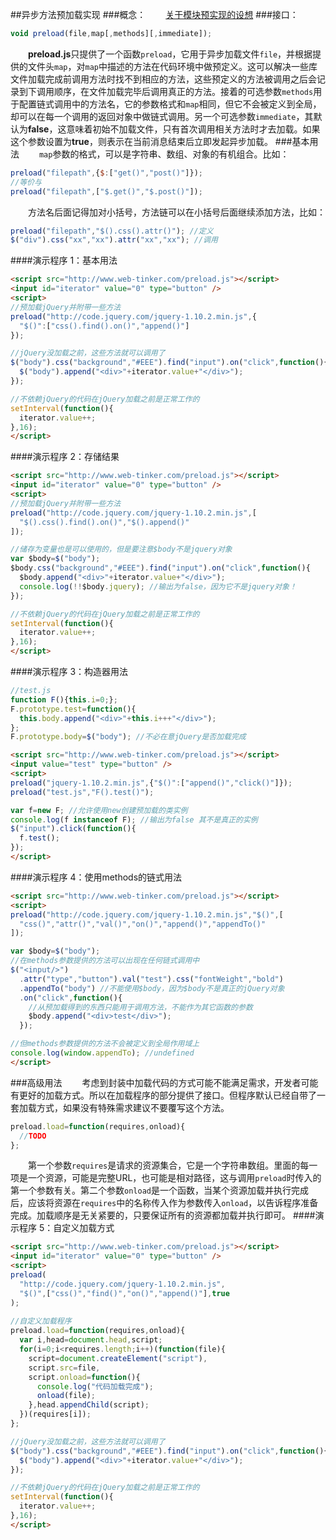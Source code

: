 ##异步方法预加载实现
###概念：
　　[关于模块预实现的设想](http://www.web-tinker.com/article/20386.html)
###接口：
```JavaScript
void preload(file,map[,methods][,immediate]);
```
　　**preload.js**只提供了一个函数`preload`，它用于异步加载文件`file`，并根据提供的文件头`map`，对`map`中描述的方法在代码环境中做预定义。这可以解决一些库文件加载完成前调用方法时找不到相应的方法，这些预定义的方法被调用之后会记录到下调用顺序，在文件加载完毕后调用真正的方法。接着的可选参数`methods`用于配置链式调用中的方法名，它的参数格式和`map`相同，但它不会被定义到全局，却可以在每一个调用的返回对象中做链式调用。另一个可选参数`immediate`，其默认为**false**，这意味着初始不加载文件，只有首次调用相关方法时才去加载。如果这个参数设置为**true**，则表示在当前消息结束后立即发起异步加载。
###基本用法
　　`map`参数的格式，可以是字符串、数组、对象的有机组合。比如：
```JavaScript
preload("filepath",{$:["get()","post()"]});
//等价与
preload("filepath",["$.get()","$.post()"]);
```
　　方法名后面记得加对小括号，方法链可以在小括号后面继续添加方法，比如：
```JavaScript
preload("filepath","$().css().attr()"); //定义
$("div").css("xx","xx").attr("xx","xx"); //调用
```
####演示程序 1：基本用法
```HTML
<script src="http://www.web-tinker.com/preload.js"></script>
<input id="iterator" value="0" type="button" />
<script>
//预加载jQuery并附带一些方法
preload("http://code.jquery.com/jquery-1.10.2.min.js",{
  "$()":["css().find().on()","append()"]
});

//jQuery没加载之前，这些方法就可以调用了
$("body").css("background","#EEE").find("input").on("click",function(){
  $("body").append("<div>"+iterator.value+"</div>");
});

//不依赖jQuery的代码在jQuery加载之前是正常工作的
setInterval(function(){
  iterator.value++;
},16);
</script>
```
####演示程序 2：存储结果
```HTML
<script src="http://www.web-tinker.com/preload.js"></script>
<input id="iterator" value="0" type="button" />
<script>
//预加载jQuery并附带一些方法
preload("http://code.jquery.com/jquery-1.10.2.min.js",[
  "$().css().find().on()","$().append()"
]);

//储存为变量也是可以使用的，但是要注意$body不是jquery对象
var $body=$("body");
$body.css("background","#EEE").find("input").on("click",function(){
  $body.append("<div>"+iterator.value+"</div>");
  console.log(!!$body.jquery); //输出为false，因为它不是jquery对象！
});

//不依赖jQuery的代码在jQuery加载之前是正常工作的
setInterval(function(){
  iterator.value++;
},16);
</script>
```
####演示程序 3：构造器用法
```JavaScript
//test.js
function F(){this.i=0;};
F.prototype.test=function(){
  this.body.append("<div>"+this.i+++"</div>");
};
F.prototype.body=$("body"); //不必在意jQuery是否加载完成
```
```HTML
<script src="http://www.web-tinker.com/preload.js"></script>
<input value="test" type="button" />
<script>
preload("jquery-1.10.2.min.js",{"$()":["append()","click()"]});
preload("test.js","F().test()");

var f=new F; //允许使用new创建预加载的类实例
console.log(f instanceof F); //输出为false 其不是真正的实例
$("input").click(function(){
  f.test();
});
</script>
```
####演示程序 4：使用methods的链式用法
```HTML
<script src="http://www.web-tinker.com/preload.js"></script>
<script>
preload("http://code.jquery.com/jquery-1.10.2.min.js","$()",[
  "css()","attr()","val()","on()","append()","appendTo()"
]);

var $body=$("body");
//在methods参数提供的方法可以出现在任何链式调用中
$("<input/>")
  .attr("type","button").val("test").css("fontWeight","bold")
  .appendTo("body") //不能使用$body，因为$body不是真正的jQuery对象
  .on("click",function(){
    //从预加载得到的东西只能用于调用方法，不能作为其它函数的参数
    $body.append("<div>test</div>");
  });

//但methods参数提供的方法不会被定义到全局作用域上
console.log(window.appendTo); //undefined
</script>
```
###高级用法
　　考虑到封装中加载代码的方式可能不能满足需求，开发者可能有更好的加载方式。所以在加载程序的部分提供了接口。但程序默认已经自带了一套加载方式，如果没有特殊需求建议不要覆写这个方法。
```JavaScript
preload.load=function(requires,onload){
  //TODO
};
```
　　第一个参数`requires`是请求的资源集合，它是一个字符串数组。里面的每一项是一个资源，可能是完整URL，也可能是相对路径，这与调用`preload`时传入的第一个参数有关。第二个参数`onload`是一个函数，当某个资源加载并执行完成后，应该将资源在`requires`中的名称传入作为参数传入`onload`，以告诉程序准备完成。加载顺序是无关紧要的，只要保证所有的资源都加载并执行即可。
####演示程序 5：自定义加载方式
```HTML
<script src="http://www.web-tinker.com/preload.js"></script>
<input id="iterator" value="0" type="button" />
<script>
preload(
  "http://code.jquery.com/jquery-1.10.2.min.js",
  "$()",["css()","find()","on()","append()"],true
);
    
//自定义加载程序
preload.load=function(requires,onload){
  var i,head=document.head,script;
  for(i=0;i<requires.length;i++)(function(file){
    script=document.createElement("script"),
    script.src=file,
    script.onload=function(){
      console.log("代码加载完成");
      onload(file);
    },head.appendChild(script);
  })(requires[i]);
};

//jQuery没加载之前，这些方法就可以调用了
$("body").css("background","#EEE").find("input").on("click",function(){
  $("body").append("<div>"+iterator.value+"</div>");
});

//不依赖jQuery的代码在jQuery加载之前是正常工作的
setInterval(function(){
  iterator.value++;
},16);
</script>
```
